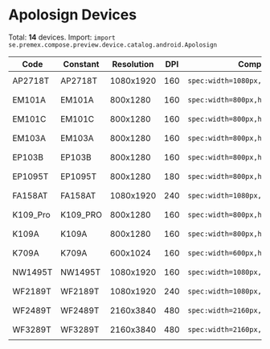 # Apolosign Devices

Total: **14** devices. Import: `import se.premex.compose.preview.device.catalog.android.Apolosign`

| Code | Constant | Resolution | DPI | Compose Spec | Preview Usage |
|------|----------|------------|-----|-------------|---------------|
| AP2718T | AP2718T | 1080x1920 | 160 | `spec:width=1080px,height=1920px,dpi=160` | `@Preview(device = Apolosign.AP2718T)` |
| EM101A | EM101A | 800x1280 | 160 | `spec:width=800px,height=1280px,dpi=160` | `@Preview(device = Apolosign.EM101A)` |
| EM101C | EM101C | 800x1280 | 160 | `spec:width=800px,height=1280px,dpi=160` | `@Preview(device = Apolosign.EM101C)` |
| EM103A | EM103A | 800x1280 | 160 | `spec:width=800px,height=1280px,dpi=160` | `@Preview(device = Apolosign.EM103A)` |
| EP103B | EP103B | 800x1280 | 160 | `spec:width=800px,height=1280px,dpi=160` | `@Preview(device = Apolosign.EP103B)` |
| EP1095T | EP1095T | 800x1280 | 180 | `spec:width=800px,height=1280px,dpi=180` | `@Preview(device = Apolosign.EP1095T)` |
| FA158AT | FA158AT | 1080x1920 | 240 | `spec:width=1080px,height=1920px,dpi=240` | `@Preview(device = Apolosign.FA158AT)` |
| K109_Pro | K109_PRO | 800x1280 | 160 | `spec:width=800px,height=1280px,dpi=160` | `@Preview(device = Apolosign.K109_PRO)` |
| K109A | K109A | 800x1280 | 160 | `spec:width=800px,height=1280px,dpi=160` | `@Preview(device = Apolosign.K109A)` |
| K709A | K709A | 600x1024 | 160 | `spec:width=600px,height=1024px,dpi=160` | `@Preview(device = Apolosign.K709A)` |
| NW1495T | NW1495T | 1080x1920 | 160 | `spec:width=1080px,height=1920px,dpi=160` | `@Preview(device = Apolosign.NW1495T)` |
| WF2189T | WF2189T | 1080x1920 | 240 | `spec:width=1080px,height=1920px,dpi=240` | `@Preview(device = Apolosign.WF2189T)` |
| WF2489T | WF2489T | 2160x3840 | 480 | `spec:width=2160px,height=3840px,dpi=480` | `@Preview(device = Apolosign.WF2489T)` |
| WF3289T | WF3289T | 2160x3840 | 480 | `spec:width=2160px,height=3840px,dpi=480` | `@Preview(device = Apolosign.WF3289T)` |

<!-- Generated automatically. Do not edit manually. -->

